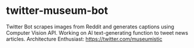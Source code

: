 # twitter-museum-bot
Twitter Bot scrapes images from Reddit and generates captions using Computer Vision API. Working on AI text-generating function to tweet news articles.
Architecture Enthusiast: https://twitter.com/museumistic
